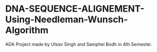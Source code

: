 # DNA-SEQUENCE-ALIGNEMENT-Using-Needleman-Wunsch-Algorithm
ADA Project made by Utsav Singh and Samphel Bodh in 4th Semester.
